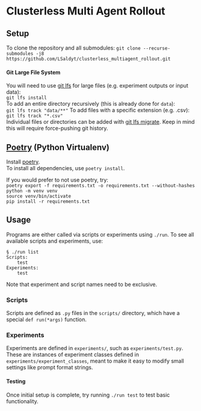 # Clusterless Multi Agent Rollout 

## Setup

To clone the repository and all submodules:
`git clone --recurse-submodules -j8 https://github.com/LSaldyt/clusterless_multiagent_rollout.git`  

#### Git Large File System

You will need to use [git lfs](https://git-lfs.com/) for large files (e.g. experiment outputs or input data):  
`git lfs install`  
To add an entire directory recursively (this is already done for `data`):  
`git lfs track "data/**"`
To add files with a specific extension (e.g. .csv):  
`git lfs track "*.csv"`  
Individual files or directories can be added with [git lfs migrate](https://github.com/git-lfs/git-lfs/blob/main/docs/man/git-lfs-migrate.adoc). 
Keep  in mind this will require force-pushing git history.

## [Poetry](https://python-poetry.org/) (Python Virtualenv)
Install [poetry](https://python-poetry.org/).  
To install all dependencies, use `poetry install`.  

If you would prefer to not use poetry, try:  
`poetry export -f requirements.txt -o requirements.txt --without-hashes`  
`python -m venv venv`  
`source venv/bin/activate`  
`pip install -r requirements.txt`

## Usage

Programs are either called via scripts or experiments using `./run`. To see all available scripts and experiments, use:  
```
§ ./run list
Scripts:
    test
Experiments:
    test
```
Note that experiment and script names need to be exclusive.  

### Scripts
Scripts are defined as `.py` files in the `scripts/` directory, which have a special `def run(*args)` function.  

### Experiments
Experiments are defined in `experiments/`, such as `experiments/test.py`. 
These are instances of experiment classes defined in `experiments/experiment_classes`, meant to make it easy to modify small settings like prompt format strings. 
  
#### Testing
Once initial setup is complete, try running `./run test` to test basic functionality. 
